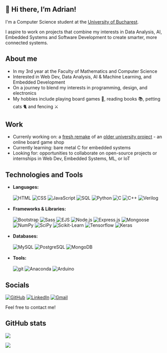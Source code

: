 ## 👋 Hi there, I’m Adrian!
I'm a Computer Science student at the [University of Bucharest](https://unibuc.ro/?lang=en).

I aspire to work on projects that combine my interests in Data Analysis, AI, Embedded Systems and Software Development to create smarter, more connected systems.

## About me
- In my 3rd year at the Faculty of Mathematics and Computer Science
- Interested in Web Dev, Data Analysis, AI & Machine Learning, and Embedded Development
- On a journey to blend my interests in programming, design, and electronics
- My hobbies include playing board games 🎲, reading books 📚, petting cats 🐈 and fencing ⚔️

## Work 
- Currenly working on: a [fresh remake](https://github.com/Adrifot/BG_Shop-V2) of an [older university project](https://github.com/Adrifot/BGShop_Project_2024) - an online board game shop
- Currently learning: bare metal C for embedded systems
- Looking for: opportunities to collaborate on open-source projects or internships in Web Dev, Embedded Systems, ML, or IoT

## Technologies and Tools
- **Languages:** <br><br>
  ![HTML](https://img.shields.io/badge/HTML-%23FF4F1F.svg?logo=html5&logoColor=white)
  ![CSS](https://img.shields.io/badge/CSS-%231c88c7.svg?logo=css3&logoColor=white)
  ![JavaScript](https://img.shields.io/badge/JavaScript-%23f0db4f.svg?logo=javascript&logoColor=black)
  ![SQL](https://img.shields.io/badge/SQL-477998)
  ![Python](https://img.shields.io/badge/Python-%233776AB.svg?logo=python&logoColor=%23FFE363)
  ![C](https://img.shields.io/badge/C-%23315372.svg?logo=c&logoColor=white)
  ![C++](https://img.shields.io/badge/C++-%2300599C.svg?logo=cplusplus&logoColor=white)
  ![Verilog](https://img.shields.io/badge/Verilog%20HDL-A44A3F)
  <br><br>
- **Frameworks & Libraries:** <br><br>
  ![Bootstrap](https://img.shields.io/badge/Bootstrap-%237952B3.svg?logo=bootstrap&logoColor=white)
  ![Sass](https://img.shields.io/badge/Sass-%23CC6699.svg?logo=sass&logoColor=white)
  ![EJS](https://img.shields.io/badge/EJS-%23B4CA65.svg?logo=ejs&logoColor=black)
  ![Node.js](https://img.shields.io/badge/Node.js-%23058C42.svg?logo=nodedotjs&logoColor=black)
  ![Express.js](https://img.shields.io/badge/Express.js-%236B818C.svg?logo=express&logoColor=black)
  ![Mongoose](https://img.shields.io/badge/Mongoose-%23880000.svg?logo=mongoose&logoColor=white)
  ![NumPy](https://img.shields.io/badge/NumPy-%23013243.svg?logo=numpy&logoColor=white)
  ![SciPy](https://img.shields.io/badge/SciPy-%238CAAE6.svg?logo=scipy&logoColor=white)
  ![Scikit-Learn](https://img.shields.io/badge/scikit--learn-%23F7931E.svg?logo=scikitlearn&logoColor=black)
  ![Tensorflow](https://img.shields.io/badge/TensorFlow-%23FF6F00.svg?logo=tensorflow&logoColor=white)
  ![Keras](https://img.shields.io/badge/Keras-%23D00000.svg?logo=keras&logoColor=white)
  <br><br>
- **Databases:** <br><br>
  ![MySQL](https://img.shields.io/badge/MySQL-%234479A1.svg?logo=mysql&logoColor=white)
  ![PostgreSQL](https://img.shields.io/badge/PostgreSQL-%234169E1.svg?logo=postgresql&logoColor=white)
  ![MongoDB](https://img.shields.io/badge/MongoDB-%247A2481.svg?logo=mongodb&logoColor=white)
  <br><br>
- **Tools:** <br><br>
  ![git](https://img.shields.io/badge/Git-%23F05032.svg?logo=git&logoColor=white)
  ![Anaconda](https://img.shields.io/badge/Anaconda-%2344A833.svg?logo=anaconda&logoColor=white)
  ![Arduino](https://img.shields.io/badge/Arduino-%2300878F.svg?logo=arduino&logoColor=white)
      
## Socials
[![GitHub](https://img.shields.io/badge/GitHub-%23181717.svg?logo=github&logoColor=white)](https://github.com/Adrifot)
[![LinkedIn](https://img.shields.io/badge/LinkedIn-%230077B5.svg?logo=linkedin&logoColor=white)](https://www.linkedin.com/in/adrian-mihael-fota/)
[![Gmail](https://img.shields.io/badge/Gmail-%23EA4335.svg?logo=gmail&logoColor=white)](mailto:adrian.mihael.fota@gmail.com)

Feel free to contact me!

## GitHub stats
![](https://github-readme-streak-stats.herokuapp.com/?user=Adrifot&theme=tokyonight&hide_border=false)

![](https://github-readme-stats.vercel.app/api/top-langs/?username=Adrifot&theme=tokyonight&hide_border=false&include_all_commits=false&count_private=false&layout=compact)
